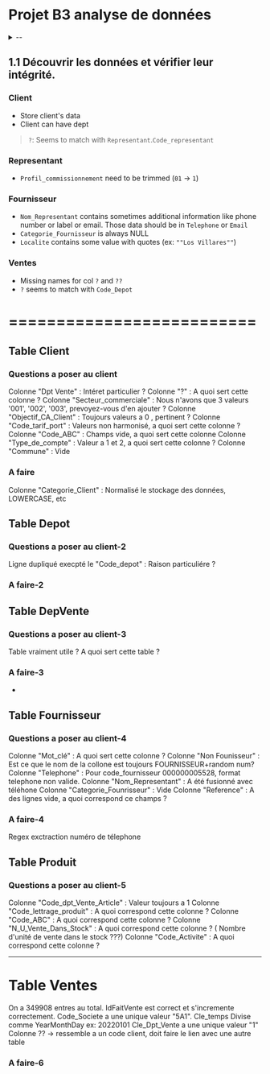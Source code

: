 # Projet B3 analyse de données 

<details>
  <summary>--</summary>
  
  But du projet : 
  Le projet a pour but de récupérer et analyser un jeu de données inconnu.  
  Au travers du langage SQL et python, vous devrez nettoyer le jeu de données et effectuer une analyse de données.  
  Une restitution graphique sera faite dans l’outils power bi. 
  
  ## Partie 1 : Jeu de données 

  - Récupérer la VM sous VirtualBox  
  - Découvrir les données et vérifier leur intégrité. 
  - Nettoyer les erreurs et incohérences. 
  - Reconstituer le schéma de base de données. 

  

  ## Partie 2 : Prévision python 

  Créer un projet Python permettant de générer une prévision sur un jeu de données. 
  Le programme doit permettre de rendre paramétrable l’horizon de prévision et la fréquence des données. 
  Le programme doit permettre de générer en sorti une table SQL en sortie contenant : 

  - Les paramètres 
  - La saisonnalité 
  - Les dates 
  - Les valeurs 

  La prévision doit être faite pour chaque produit éligible.  

  ## Partie 4 : Power bi 

  Une fois la base de données nettoyée et les prévisions générées, les données seront importées dans Power Bi afin de générer un rapport. 

  Le rapport devra contenir au moins : 

  - 5 graphiques différents (histogramme, courbe …) 
  - 1 matrice de dimension 3 
  - 1 carte géographique de la répartition des clients 
  - 2 courbes comparant les données réelles avec les prévisions 
  - Colonnes calculées afin d’alimenter les filtres 
  - Mesures calculées de l’évolution par rapport à l’année précédente. 

  Le rendu final sera un livrable client contenant les différentes étapes du projet.  

  Le rapport power bi sera rendu sous format .pbix. 

</details>

## 1.1 Découvrir les données et vérifier leur intégrité. 
### Client
- Store client's data
- Client can have dept

> `?`: Seems to match with `Representant`.`Code_representant`


### Representant
- `Profil_commissionnement` need to be trimmed (`01` -> `1`)

### Fournisseur
- `Nom_Representant` contains sometimes additional information like phone number or label or email. Those data should be in `Telephone` or `Email`
- `Categorie_Fournisseur` is always NULL
- `Localite` contains some value with quotes (ex: `""Los Villares""`)

### Ventes
- Missing names for col `?` and `??` 
- `?` seems to match with `Code_Depot`





# ==========================

## Table Client

### Questions a poser au client

Colonne "Dpt Vente" : Intéret particulier ?
Colonne "?" : A quoi sert cette colonne ?
Colonne "Secteur_commerciale" : Nous n'avons que 3 valeurs '001', '002', '003', prevoyez-vous d'en ajouter ?
Colonne "Objectif_CA_Client" : Toujours valeurs a 0 , pertinent ?
Colonne "Code_tarif_port" : Valeurs non harmonisé, a quoi sert cette colonne ?
Colonne "Code_ABC" : Champs vide, a quoi sert cette colonne 
Colonne "Type_de_compte" : Valeur a 1 et 2, a quoi sert cette colonne ?
Colonne "Commune" : Vide

### A faire

Colonne "Categorie_Client" : Normalisé le stockage des données, LOWERCASE, etc

## Table Depot

### Questions a poser au client-2

Ligne dupliqué execpté le "Code_depot" : Raison particuliére ?

### A faire-2

## Table DepVente

### Questions a poser au client-3

Table vraiment utile ? A quoi sert cette table ?

### A faire-3

-

## Table Fournisseur

### Questions a poser au client-4

Colonne "Mot_clé" : A quoi sert cette colonne ?
Colonne "Non Founisseur" : Est ce que le nom de la collone est toujours FOURNISSEUR+random num?
Colonne "Telephone" : Pour code_fournisseur 000000005528, format telephone non valide.
Colonne "Nom_Representant" : A été fusionné avec téléhone
Colonne "Categorie_Founrisseur" : Vide
Colonne "Reference" : A des lignes vide, a quoi correspond ce champs ?

### A faire-4

Regex exctraction numéro de télephone

## Table Produit

### Questions a poser au client-5

Colonne "Code_dpt_Vente_Article" : Valeur toujours a 1
Colonne "Code_lettrage_produit" : A quoi correspond cette colonne ?
Colonne "Code_ABC" : A quoi correspond cette colonne ?
Colonne "N_U_Vente_Dans_Stock" : A quoi correspond cette colonne ? ( Nombre d'unité de vente dans le stock ???)
Colonne "Code_Activite" : A quoi correspond cette colonne ?




----------------------------------------------------------------------------------------------------------------------------------------------------

# Table Ventes

On a 349908 entres au total.
IdFaitVente est correct et s'incremente correctement.
Code_Societe a une unique valeur "5A1".
Cle_temps Divise comme YearMonthDay ex: 20220101
Cle_Dpt_Vente a une unique valeur "1"
Colonne ?? -> ressemble a un code client, doit faire le lien avec une autre table



### A faire-6









